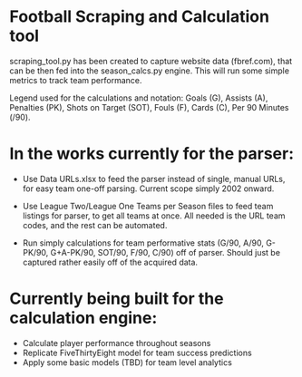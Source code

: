 # Football Scraping and Calculation tool

scraping_tool.py has been created to capture website data (fbref.com), that can be then fed into the season_calcs.py engine. This will run some simple metrics to track team performance.

Legend used for the calculations and notation: Goals (G), Assists (A), Penalties (PK), Shots on Target (SOT), Fouls (F), Cards (C), Per 90 Minutes (/90).

# In the works currently for the parser:

- Use Data URLs.xlsx to feed the parser instead of single, manual URLs, for easy team one-off parsing. Current scope simply 2002 onward.
- Use League Two/League One Teams per Season files to feed team listings for parser, to get all teams at once. All needed is the URL team codes, and the rest can be automated.

- Run simply calculations for team performative stats (G/90, A/90, G-PK/90, G+A-PK/90, SOT/90, F/90, C/90) off of parser. Should just be captured rather easily off of the acquired data.

# Currently being built for the calculation engine:

- Calculate player performance throughout seasons
- Replicate FiveThirtyEight model for team success predictions
- Apply some basic models (TBD) for team level analytics
